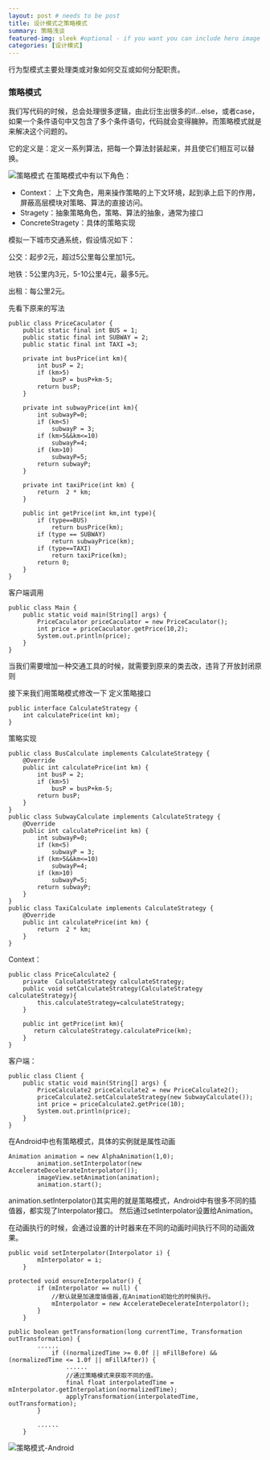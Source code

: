 ```yaml
---
layout: post # needs to be post
title: 设计模式之策略模式
summary: 策略浅谈
featured-img: sleek #optional - if you want you can include hero image
categories: [设计模式]
---
```

行为型模式主要处理类或对象如何交互或如何分配职责。

### 策略模式
我们写代码的时候，总会处理很多逻辑，由此衍生出很多的if...else，或者case，如果一个条件语句中又包含了多个条件语句，代码就会变得臃肿。而策略模式就是来解决这个问题的。

它的定义是：定义一系列算法，把每一个算法封装起来，并且使它们相互可以替换。

![策略模式](https://i.loli.net/2019/01/09/5c358405ae462.png)
在策略模式中有以下角色：
- Context： 上下文角色，用来操作策略的上下文环境，起到承上启下的作用，屏蔽高层模块对策略、算法的直接访问。
- Stragety：抽象策略角色，策略、算法的抽象，通常为接口
- ConcreteStragety：具体的策略实现

模拟一下城市交通系统，假设情况如下：

公交：起步2元，超过5公里每公里加1元。

地铁：5公里内3元，5-10公里4元，最多5元。

出租：每公里2元。

先看下原来的写法
```
public class PriceCaculator {
    public static final int BUS = 1;
    public static final int SUBWAY = 2;
    public static final int TAXI =3;

    private int busPrice(int km){
        int busP = 2;
        if (km>5)
            busP = busP+km-5;
        return busP;
    }

    private int subwayPrice(int km){
        int subwayP=0;
        if (km<5)
            subwayP = 3;
        if (km>5&&km<=10)
            subwayP=4;
        if (km>10)
            subwayP=5;
        return subwayP;
    }

    private int taxiPrice(int km) {
        return  2 * km;
    }

    public int getPrice(int km,int type){
        if (type==BUS)
            return busPrice(km);
        if (type == SUBWAY)
            return subwayPrice(km);
        if (type==TAXI)
            return taxiPrice(km);
        return 0;
    }
}
```
客户端调用
```
public class Main {
    public static void main(String[] args) {
        PriceCaculator priceCaculator = new PriceCaculator();
        int price = priceCaculator.getPrice(10,2);
        System.out.println(price);
    }
}
```
当我们需要增加一种交通工具的时候，就需要到原来的类去改，违背了开放封闭原则

接下来我们用策略模式修改一下
定义策略接口
```
public interface CalculateStrategy {
    int calculatePrice(int km);
}
```
策略实现
```
public class BusCalculate implements CalculateStrategy {
    @Override
    public int calculatePrice(int km) {
        int busP = 2;
        if (km>5)
            busP = busP+km-5;
        return busP;
    }
}
public class SubwayCalculate implements CalculateStrategy {
    @Override
    public int calculatePrice(int km) {
        int subwayP=0;
        if (km<5)
            subwayP = 3;
        if (km>5&&km<=10)
            subwayP=4;
        if (km>10)
            subwayP=5;
        return subwayP;
    }
}
public class TaxiCalculate implements CalculateStrategy {
    @Override
    public int calculatePrice(int km) {
        return  2 * km;
    }
}
```
Context：
```
public class PriceCalculate2 {
    private  CalculateStrategy calculateStrategy;
    public void setCalculateStrategy(CalculateStrategy calculateStrategy){
        this.calculateStrategy=calculateStrategy;
    }

    public int getPrice(int km){
       return calculateStrategy.calculatePrice(km);
    }
}
```
客户端：
```
public class Client {
    public static void main(String[] args) {
        PriceCalculate2 priceCalculate2 = new PriceCalculate2();
        priceCalculate2.setCalculateStrategy(new SubwayCalculate());
        int price = priceCalculate2.getPrice(10);
        System.out.println(price);
    }
}
```

在Android中也有策略模式，具体的实例就是属性动画
```
Animation animation = new AlphaAnimation(1,0);
        animation.setInterpolator(new AccelerateDecelerateInterpolator());
        imageView.setAnimation(animation);
        animation.start();
```
animation.setInterpolator()其实用的就是策略模式，Android中有很多不同的插值器，都实现了Interpolator接口。
然后通过setInterpolator设置给Animation。

在动画执行的时候，会通过设置的计时器来在不同的动画时间执行不同的动画效果。

```
public void setInterpolator(Interpolator i) {
        mInterpolator = i;
    }

protected void ensureInterpolator() {
        if (mInterpolator == null) {
            //默认就是加速度插值器,在Animation初始化的时候执行。
            mInterpolator = new AccelerateDecelerateInterpolator();
        }
    }

public boolean getTransformation(long currentTime, Transformation outTransformation) {
        ......
            if ((normalizedTime >= 0.0f || mFillBefore) && (normalizedTime <= 1.0f || mFillAfter)) {
                ......
                //通过策略模式来获取不同的值。
                final float interpolatedTime = mInterpolator.getInterpolation(normalizedTime);
                applyTransformation(interpolatedTime, outTransformation);
        }

        ......
    }
```

![策略模式-Android](https://i.loli.net/2019/01/09/5c35842f2a3ab.png)
